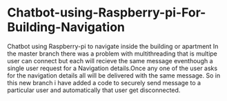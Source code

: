 # Chatbot-using-Raspberry-pi-For-Building-Navigation
Chatbot using Raspberry-pi to navigate inside the building or apartment 
In the master branch there was a problem with multithreading that is multipe user can connect but each will recieve the same message eventhough a single user request for a Navigation details.Once any one of the user asks for the navigation details all will be delivered with the same message. So in this new branch i have added a code to securely send message to a particular user and automatically that user get disconnected.

